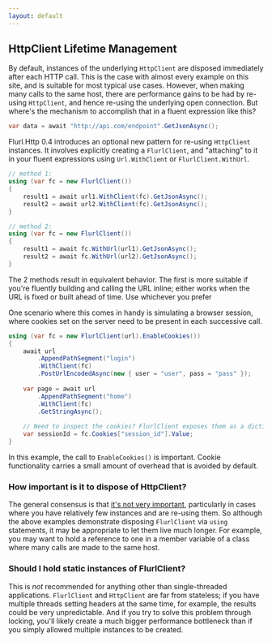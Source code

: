 ```yaml
---
layout: default
---
```


## HttpClient Lifetime Management

By default, instances of the underlying `HttpClient` are disposed immediately after each HTTP call. This is the case with almost every example on this site, and is suitable for most typical use cases. However, when making many calls to the same host, there are performance gains to be had by re-using `HttpClient`, and hence re-using the underlying open connection. But where's the mechanism to accomplish that in a fluent expression like this?

````c#
var data = await "http://api.com/endpoint".GetJsonAsync();
````

Flurl.Http 0.4 introduces an optional new pattern for re-using `HttpClient` instances. It involves explicitly creating a `FlurlClient`, and "attaching" to it in your fluent expressions using `Url.WithClient` or `FlurlClient.WithUrl`.

````c#
// method 1:
using (var fc = new FlurlClient())
{
    result1 = await url1.WithClient(fc).GetJsonAsync();
    result2 = await url2.WithClient(fc).GetJsonAsync();
}

// method 2:
using (var fc = new FlurlClient())
{
    result1 = await fc.WithUrl(url1).GetJsonAsync();
    result2 = await fc.WithUrl(url2).GetJsonAsync();
}
````

The 2 methods result in equivalent behavior. The first is more suitable if you're fluently building and calling the URL inline; either works when the URL is fixed or built ahead of time. Use whichever you prefer

One scenario where this comes in handy is simulating a browser session, where cookies set on the server need to be present in each successive call.

````c#
using (var fc = new FlurlClient(url).EnableCookies())
{
    await url
        .AppendPathSegment("login")
        .WithClient(fc)
        .PostUrlEncodedAsync(new { user = "user", pass = "pass" });
        
    var page = await url
        .AppendPathSegment("home")
        .WithClient(fc)
        .GetStringAsync();
        
    // Need to inspect the cookies? FlurlClient exposes them as a dictionary.
    var sessionId = fc.Cookies["session_id"].Value;
}
````

In this example, the call to `EnableCookies()` is important. Cookie functionality carries a small amount of overhead that is avoided by default.

### How important is it to dispose of HttpClient?

The general consensus is that [it's not very important](http://stackoverflow.com/questions/15705092/do-httpclient-and-httpclienthandler-have-to-be-disposed), particularly in cases where you have relatively few instances and are re-using them. So although the above examples demonstrate disposing `FlurlClient` via `using` statements, it may be appropriate to let them live much longer. For example, you may want to hold a reference to one in a member variable of a class where many calls are made to the same host.

### Should I hold static instances of FlurlClient?

This is *not* recommended for anything other than single-threaded applications. `FlurlClient` and `HttpClient` are far from stateless; if you have multiple threads setting headers at the same time, for example, the results could be very unpredictable. And if you try to solve this problem through locking, you'll likely create a much bigger performance bottleneck than if you simply allowed multiple instances to be created.

